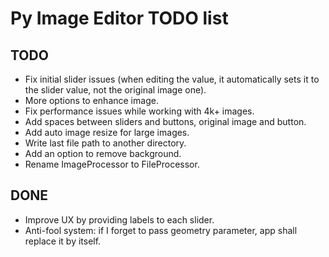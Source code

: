 # Py Image Editor TODO list

## TODO

* Fix initial slider issues (when editing the value, it automatically sets it to the slider value, not the original image one).
* More options to enhance image.
* Fix performance issues while working with 4k+ images.
* Add spaces between sliders and buttons, original image and button.
* Add auto image resize for large images.
* Write last file path to another directory.
* Add an option to remove background.
* Rename ImageProcessor to FileProcessor.

## DONE

* Improve UX by providing labels to each slider.
* Anti-fool system: if I forget to pass geometry parameter, app shall replace it by itself.
